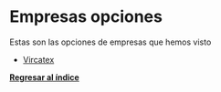 # Empresas opciones

Estas son las opciones de empresas que hemos visto

- [Vircatex](Vircatex/Vircatex.md)

**[Regresar al índice](../README.md)**
